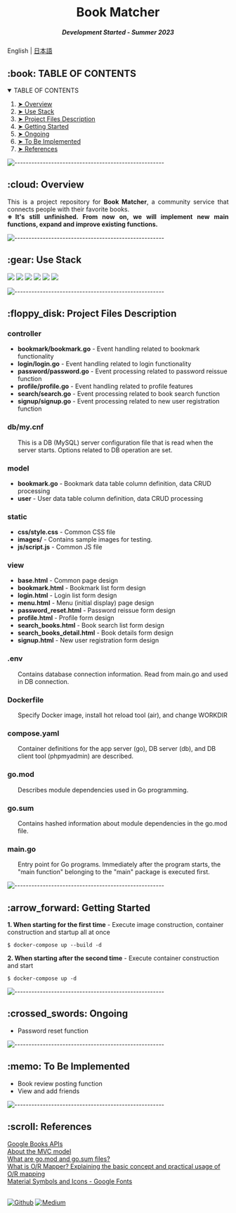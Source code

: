 <h1 align="center"> Book Matcher </h1>
<h5 align="center"> Development Started - Summer 2023 </h5>

English | [日本語](https://github.com/nao-United92/book-matcher/blob/main/README.ja.md)</h2>

<!-- TABLE OF CONTENTS -->
<h2 id="table-of-contents"> :book: TABLE OF CONTENTS</h2>

<details open="open">
  <summary>TABLE OF CONTENTS</summary>
  <ol>
    <li><a href="#overview"> ➤ Overview</a></li>
    <li><a href="#use-stack"> ➤ Use Stack</a></li>
    <li><a href="#project-files-description"> ➤ Project Files Description</a></li>
    <li><a href="#getting-started"> ➤ Getting Started</a></li>
    <li><a href="#ongoing"> ➤ Ongoing</a></li>
    <li><a href="#to-be-implemented"> ➤ To Be Implemented</a></li>
    <li><a href="#references"> ➤ References</a></li>
  </ol>
</details>


![-----------------------------------------------------](https://raw.githubusercontent.com/andreasbm/readme/master/assets/lines/rainbow.png)

<!-- Overview -->
<h2 id="overview"> :cloud: Overview</h2>

<p align="justify">
  This is a project repository for <b>Book Matcher</b>, a community service that connects people with their favorite books.<br>
  <b>※It's still unfinished. From now on, we will implement new main functions, expand and improve existing functions.</b>
</p>

![-----------------------------------------------------](https://raw.githubusercontent.com/andreasbm/readme/master/assets/lines/rainbow.png)

<!-- Use Stack -->
<h2 id="use-stack"> :gear: Use Stack</h2>

<p align="justify">
<img src="https://img.shields.io/badge/-Docker-1488C6.svg?logo=docker&style=plastic">
<img src="https://img.shields.io/badge/-Go-76E1FE.svg?logo=go&style=plastic">
<img src="https://img.shields.io/badge/-Mysql-4479A1.svg?logo=mysql&style=plastic">
<img src="https://img.shields.io/badge/-Html5-E34F26.svg?logo=html5&style=plastic">
<img src="https://img.shields.io/badge/-Css3-1572B6.svg?logo=css3&style=plastic">
<img src="https://img.shields.io/badge/-Jquery-0769AD.svg?logo=jquery&style=plastic">
</p>

![-----------------------------------------------------](https://raw.githubusercontent.com/andreasbm/readme/master/assets/lines/rainbow.png)

<!-- PROJECT FILES DESCRIPTION -->
<h2 id="project-files-description"> :floppy_disk: Project Files Description</h2>

<h3>controller</h3>
<ul>
  <li><b>bookmark/bookmark.go</b> - Event handling related to bookmark functionality</li>
  <li><b>login/login.go</b> - Event handling related to login functionality</li>
  <li><b>password/password.go</b> - Event processing related to password reissue function</li>
  <li><b>profile/profile.go</b> - Event handling related to profile features</li>
  <li><b>search/search.go</b> - Event processing related to book search function</li>
  <li><b>signup/signup.go</b> - Event processing related to new user registration function</li>
</ul>

<h3>db/my.cnf</h3>
<ul>
  This is a DB (MySQL) server configuration file that is read when the server starts. Options related to DB operation are set.
</ul>

<h3>model</h3>
<ul>
  <li><b>bookmark.go</b> - Bookmark data table column definition, data CRUD processing</li>
  <li><b>user</b> - User data table column definition, data CRUD processing</li>
</ul>

<h3>static</h3>
<ul>
  <li><b>css/style.css</b> - Common CSS file</li>
  <li><b>images/</b> - Contains sample images for testing.</li>
  <li><b>js/script.js</b> - Common JS file</li>
</ul>

<h3>view</h3>
<ul>
  <li><b>base.html</b> - Common page design</li>
  <li><b>bookmark.html</b> - Bookmark list form design</li>
  <li><b>login.html</b> - Login list form design</li>
  <li><b>menu.html</b> - Menu (initial display) page design</li>
  <li><b>password_reset.html</b> - Password reissue form design</li>
  <li><b>profile.html</b> - Profile form design</li>
  <li><b>search_books.html</b> - Book search list form design</li>
  <li><b>search_books_detail.html</b> - Book details form design</li>
  <li><b>signup.html</b> - New user registration form design</li>
</ul>

<h3>.env</h3>
<ul>
  Contains database connection information. Read from main.go and used in DB connection.
</ul>

<h3>Dockerfile</h3>
<ul>
  Specify Docker image, install hot reload tool (air), and change WORKDIR
</ul>

<h3>compose.yaml</h3>
<ul>
  Container definitions for the app server (go), DB server (db), and DB client tool (phpmyadmin) are described.
</ul>

<h3>go.mod</h3>
<ul>
  Describes module dependencies used in Go programming.
</ul>

<h3>go.sum</h3>
<ul>
  Contains hashed information about module dependencies in the go.mod file.
</ul>

<h3>main.go</h3>
<ul>
  Entry point for Go programs. Immediately after the program starts, the "main function" belonging to the "main" package is executed first.
</ul>

![-----------------------------------------------------](https://raw.githubusercontent.com/andreasbm/readme/master/assets/lines/rainbow.png)

<!-- Getting Started -->
<h2 id="getting-started"> :arrow_forward: Getting Started</h2>

<p><b>1. When starting for the first time</b> - Execute image construction, container construction and startup all at once</p>
<pre><code>$ docker-compose up --build -d</code></pre>

<p><b>2. When starting after the second time</b> - Execute container construction and start</p>
<pre><code>$ docker-compose up -d</code></pre>

![-----------------------------------------------------](https://raw.githubusercontent.com/andreasbm/readme/master/assets/lines/rainbow.png)

<!-- Ongoing -->
<h2 id="ongoing"> :crossed_swords: Ongoing</h2>
<ul>
  <li>Password reset function</li>
</ul>

![-----------------------------------------------------](https://raw.githubusercontent.com/andreasbm/readme/master/assets/lines/rainbow.png)

<!-- To Be Implemented -->
<h2 id="to-be-implemented"> :memo: To Be Implemented</h2>
<ul>
  <li>Book review posting function</li>
  <li>View and add friends</li>
</ul>

![-----------------------------------------------------](https://raw.githubusercontent.com/andreasbm/readme/master/assets/lines/rainbow.png)

<!-- References -->
<h2 id="references"> :scroll: References</h2>
<a href="https://developers.google.com/books/docs/v1/using?hl=ja">Google Books APIs</a><br>
<a href="https://qiita.com/s_emoto/items/975cc38a3e0de462966a">About the MVC model</a><br>
<a href="https://qiita.com/soicchi/items/2637a9195e64fdc73609">What are go.mod and go.sum files?</a><br>
<a href="https://the-simple.jp/what-is-o-r-mapper-explains-the-basic-concept-of-o-r-mapping-and-how-to-use-it-in-practice">What is O/R Mapper? Explaining the basic concept and practical usage of O/R mapping</a><br>
<a href="https://fonts.google.com/icons">Material Symbols and Icons - Google Fonts</a>
<br><br>

<a href="https://github.com/nao-United92" target="_blank"><img alt="Github" src="https://img.shields.io/badge/GitHub-%2312100E.svg?&style=for-the-badge&logo=Github&logoColor=white" /></a>
<a href="https://qiita.com/nao-United92" target="_blank"><img alt="Medium" src="https://img.shields.io/badge/qiita-55C500.svg?&style=for-the-badge&logo=qiita&logoColor=white" /></a>
